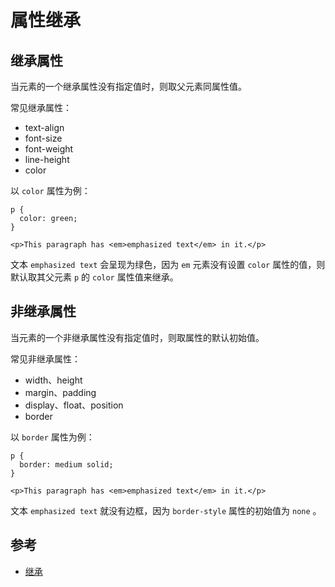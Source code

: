# 属性继承

## 继承属性

当元素的一个继承属性没有指定值时，则取父元素同属性值。

常见继承属性：

- text-align
- font-size
- font-weight
- line-height
- color

以 `color` 属性为例：

```
p {
  color: green;
}

<p>This paragraph has <em>emphasized text</em> in it.</p>
```

文本 `emphasized text` 会呈现为绿色，因为 `em` 元素没有设置 `color` 属性的值，则默认取其父元素 `p` 的 `color` 属性值来继承。

## 非继承属性

当元素的一个非继承属性没有指定值时，则取属性的默认初始值。

常见非继承属性：

- width、height
- margin、padding
- display、float、position
- border

以 `border` 属性为例：

```
p {
  border: medium solid;
}

<p>This paragraph has <em>emphasized text</em> in it.</p>
```

文本 `emphasized text` 就没有边框，因为 `border-style` 属性的初始值为 `none` 。

## 参考

- [继承](https://github.com/JofunLiang/css-key-concepts/blob/master/%E7%BB%A7%E6%89%BF.md)
